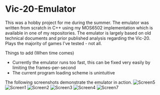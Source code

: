 # Vic-20-Emulator
This was a hobby project for me during the summer. The emulator was written from scratch in C++ using my MOS6502 implementation which is available in one of my repositories. The emulator is largely based on old technical documents and prior published analysis regarding the Vic-20. Plays the majority of games I've tested - not all.

Things to add (When time comes)
* Currently the emulator runs too fast, this can be fixed very easily by limiting the frames-per-second 
* The current program loading scheme is unintuitive

The following screenshots demonstrate the emulator in action.
![Screen5](http://i.imgur.com/9a1JfGN.png)
![Screen1](http://i.imgur.com/owgH1sA.png)
![Screen2](http://i.imgur.com/qo5oudc.png)
![Screen3](http://i.imgur.com/bG6h4f2.png)
![Screen4](http://i.imgur.com/gRnpHGm.png)
![Screen7](http://i.imgur.com/4hd368E.png)
